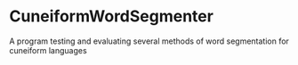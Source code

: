 # CuneiformWordSegmenter
A program testing and evaluating several methods of word segmentation for cuneiform languages
